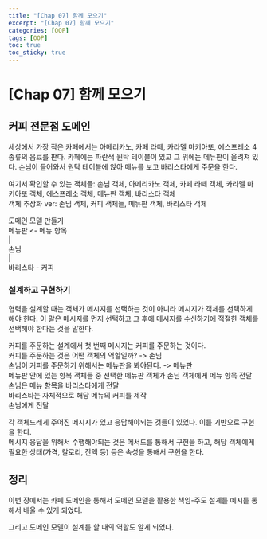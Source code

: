 ```yaml
---
title: "[Chap 07] 함께 모으기"
excerpt: "[Chap 07] 함께 모으기"
categories: [OOP]
tags: [OOP]
toc: true
toc_sticky: true
---
```


# [Chap 07] 함께 모으기

## 커피 전문점 도메인

세상에서 가장 작은 카페에서는 아메리카노, 카페 라떼, 카라멜 마키아또, 에스프레소 4 종류의 음료를 판다. 카페에는 파란색 원탁 테이블이 있고 그 위에는 메뉴판이 올려져 있다. 손님이 들어와서 원탁 테이블에 앉아 메뉴를 보고 바리스타에게 주문을 한다. <br>

여기서 확인할 수 있는 객체들: 손님 객체, 아메리카노 객체, 카페 라떼 객체, 카라멜 마키아또 객체, 에스프레소 객체, 메뉴판 객체, 바리스타 객체 <br>
객체 추상화 ver: 손님 객체, 커피 객체들, 메뉴판 객체, 바리스타 객체 <br>

도메인 모델 만들기 <br>
메뉴판 <- 메뉴 항목 <br>
| <br>
손님 <br>
| <br>
바리스타 - 커피 <br>

### 설계하고 구현하기

협력을 설계할 때는 객체가 메시지를 선택하는 것이 아니라 메시지가 객체를 선택하게 해야 한다. 이 말은 메시지를 먼저 선택하고 그 후에 메시지를 수신하기에 적절한 객체를 선택해야 한다는 것을 말한다. <br>

커피를 주문하는 설계에서 첫 번째 메시지는 커피를 주문하는 것이다. <br>
커피를 주문하는 것은 어떤 객체의 역할일까? -> 손님 <br>
손님이 커피를 주문하기 위해서는 메뉴판을 봐야된다. -> 메뉴판 <br>
메뉴판 안에 있는 항복 객체들 중 선택한 메뉴판 객체가 손님 객체에게 메뉴 항목 전달 <br>
손님은 메뉴 항목을 바리스타에게 전달 <br>
바리스타는 자체적으로 해당 메뉴의 커피를 제작 <br>
손님에게 전달 <br>

각 객체드레게 주어진 메시지가 있고 응답해야되는 것들이 있었다. 이를 기반으로 구현을 한다. <br>
메시지 응답을 위해서 수행해야되는 것은 메서드를 통해서 구현을 하고, 해당 객체에게 필요한 상태(가격, 칼로리, 잔액 등) 등은 속성을 통해서 구현을 한다.

## 정리

이번 장에서는 카페 도메인을 통해서 도메인 모델을 활용한 책임-주도 설계를 예시를 통해서 배울 수 있게 되었다. <br>

그리고 도메인 모델이 설계를 할 때의 역할도 알게 되었다.

